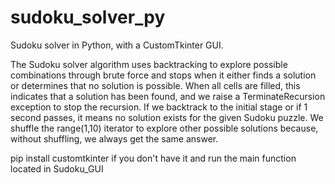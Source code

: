 # sudoku_solver_py
Sudoku solver in Python, with a CustomTkinter GUI.

The Sudoku solver algorithm uses backtracking to explore possible combinations through brute force and stops when it either finds a solution or determines that no solution is possible. When all cells are filled, this indicates that a solution has been found, and we raise a TerminateRecursion exception to stop the recursion. If we backtrack to the initial stage or if 1 second passes, it means no solution exists for the given Sudoku puzzle. We shuffle the range(1,10) iterator to explore other possible solutions because, without shuffling, we always get the same answer.

pip install customtkinter if you don't have it and run the main function located in Sudoku_GUI
